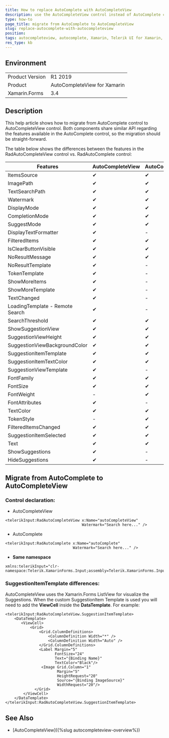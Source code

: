 ```yaml
---
title: How to replace AutoComplete with AutoCompleteView
description: use the AutoCompleteView control instead of AutoComplete control
type: how-to
page_title: migrate from AutoComplete to AutoCompleteView
slug: replace-autocomplete-with-autocompleteview
position: 
tags: autocompleteview, autocomplete, Xamarin, Telerik UI for Xamarin, migration, how-to, XamarinForms
res_type: kb
---
```


## Environment
<table>
	<tr>
		<td>Product Version</td>
		<td>R1 2019</td>
	</tr>
	<tr>
		<td>Product</td>
		<td>AutoCompleteView for Xamarin</td>
	</tr>
	<tr>
		<td>Xamarin.Forms</td>
		<td>3.4</td>
	</tr>
</table>


## Description

This help article shows how to migrate from AutoComplete control to AutoCompleteView control. Both components share similar API regarding the features available in the AutoComplete control, so the migration should be straight-forward. 

The table below shows the differences between the features in the RadAutoCompleteView control vs. RadAutoComplete control:

| Features | AutoCompleteView | AutoComplete|
| -------- | ---------------- | ----------- |
| ItemsSource | &#x2714; | &#x2714; |
| ImagePath | &#x2714; | &#x2714; |
| TextSearchPath | &#x2714; | &#x2714; |
| Watermark | &#x2714; | &#x2714; |
| DisplayMode | &#x2714; | &#x2714; |
| CompletionMode | &#x2714; | &#x2714; |
| SuggestMode | &#x2714; | &#x2714; |
| DisplayTextFormatter | &#x2714; | - |
| FilteredItems | &#x2714; | &#x2714; |
| IsClearButtonVisible | &#x2714; | &#x2714; |
| NoResultMessage | &#x2714; | &#x2714; |
| NoResultTemplate | &#x2714; | - |
| TokenTemplate | &#x2714; | - |
| ShowMoreItems | &#x2714; | - |
| ShowMoreTemplate | &#x2714; | - |
| TextChanged | &#x2714; | - |
| LoadingTemplate - Remote Search | &#x2714; | - |
| SearchThreshold | &#x2714; | &#x2714; |
| ShowSuggestionView | &#x2714; | &#x2714; |
| SuggestionViewHeight | &#x2714; | &#x2714; |
| SuggestionViewBackgroundColor | &#x2714; | &#x2714; |
| SuggestionItemTemplate | &#x2714; | &#x2714; |
| SuggestionItemTextColor | &#x2714; | &#x2714; |
| SuggestionViewTemplate | &#x2714; | - |
| FontFamily | &#x2714; | &#x2714; |
| FontSize | &#x2714; | &#x2714; |
| FontWeight | - | &#x2714; |
| FontAttributes | &#x2714; | - |
| TextColor | &#x2714; | &#x2714; |
| TokenStyle | - | &#x2714; |
| FilteredItemsChanged | &#x2714; | &#x2714; |
| SuggestionItemSelected | &#x2714; | &#x2714; |
| Text | &#x2714; | &#x2714; |
| ShowSuggestions | &#x2714; | - |
| HideSuggestions | &#x2714; | - |

## Migrate from AutoComplete to AutoCompleteView

### Control declaration:

- AutoCompleteView

```XAML
<telerikInput:RadAutoCompleteView x:Name="autoCompleteView" 
                                  Watermark="Search here..." />
```

- AutoComplete

```XAML
<telerikInput:RadAutoComplete x:Name="autoComplete" 
							  Watermark="Search here..." />
```

* **Same namespace**  

```XAML
xmlns:telerikInput="clr-namespace:Telerik.XamarinForms.Input;assembly=Telerik.XamarinForms.Input"
```

### SuggestionItemTemplate differences:

AutoCompleteView uses the Xamarin.Forms ListView for visualize the Suggestions. When the custom SuggestionItem Template is used you will need to add the **ViewCell** inside the **DataTemplate**. For example:

```XAML
<telerikInput:RadAutoCompleteView.SuggestionItemTemplate>
    <DataTemplate>
       <ViewCell>
           <Grid>
               <Grid.ColumnDefinitions>
                   <ColumnDefinition Width="*" />
                   <ColumnDefinition Width="Auto" />
               </Grid.ColumnDefinitions>
               <Label Margin="5"
                      FontSize="24"
                      Text="{Binding Name}"
                      TextColor="Black"/>
                <Image Grid.Column="1"
                       Margin="5"
                       HeightRequest="20"
                       Source="{Binding ImageSource}"
                       WidthRequest="20"/>
             </Grid>
        </ViewCell>
    </DataTemplate>
</telerikInput:RadAutoCompleteView.SuggestionItemTemplate>
```

## See Also

- [AutoCompleteView]({%slug autocompleteview-overview%})
